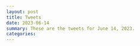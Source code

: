 ```yaml
---
layout: post
title: Tweets
date: 2023-06-14
summary: These are the tweets for June 14, 2023.
categories:
---
```


